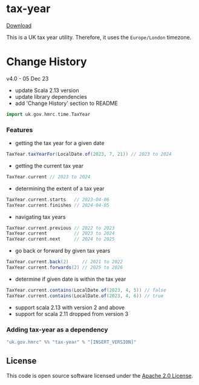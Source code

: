 tax-year
====
[Download](https://open.artefacts.tax.service.gov.uk/maven2/uk/gov/hmrc/tax-year_2.13/)

This is a UK tax year utility. Therefore, it uses the `Europe/London` timezone.

Change History
====
v4.0 - 05 Dec 23
- update Scala 2.13 version
- update library dependencies
- add 'Change History' section to README

```scala
import uk.gov.hmrc.time.TaxYear
```

### Features
* getting the tax year for a given date
```scala
TaxYear.taxYearFor(LocalDate.of(2023, 7, 21)) // 2023 to 2024
```
* getting the current tax year
```scala
TaxYear.current // 2023 to 2024
```
* determining the extent of a tax year
```scala
TaxYear.current.starts   // 2023-04-06
TaxYear.current.finishes // 2024-04-05
```
* navigating tax years
```scala
TaxYear.current.previous // 2022 to 2023
TaxYear.current          // 2023 to 2024
TaxYear.current.next     // 2024 to 2025
```
* go back or forward by given tax years
```scala
TaxYear.current.back(2)     // 2021 to 2022
TaxYear.current.forwards(2) // 2025 to 2026
```
* determine if given date is within the tax year
```scala
TaxYear.current.contains(LocalDate.of(2023, 4, 5)) // false
TaxYear.current.contains(LocalDate.of(2023, 4, 6)) // true
```
* support scala 2.13 with version 2 and above
* support for scala 2.11 dropped from version 3

### Adding tax-year as a dependency

```scala
"uk.gov.hmrc" %% "tax-year" % "[INSERT_VERSION]"
```

## License ##
 
This code is open source software licensed under the [Apache 2.0 License]("http://www.apache.org/licenses/LICENSE-2.0.html"). 

